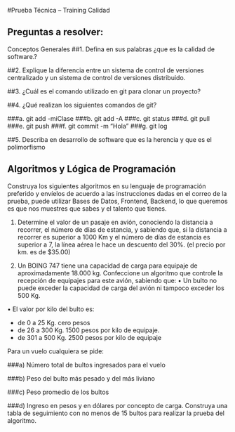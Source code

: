 #Prueba Técnica – Training Calidad 


Preguntas a resolver: 
 --
 Conceptos Generales
##1. Defina en sus palabras   ¿que es la calidad de software.?



##2. Explique la diferencia entre un sistema de control de versiones centralizado y un sistema de control de versiones distribuido.


##3. ¿Cuál es el comando utilizado en git para clonar un proyecto?

##4. ¿Qué realizan los siguientes comandos de git?

###a. git add -miClase 
###b. git add -A
###c. git status
###d. git pull
###e. git push
###f. git commit -m “Hola”
###g. git log

##5. Describa en desarrollo de software que es la herencia y que es el polimorfismo 


## Algoritmos y Lógica de Programación
Construya los siguientes algoritmos en su lenguaje de programación preferido y
envíelos de acuerdo a las instrucciones dadas en el correo de la prueba, puede
utilizar Bases de Datos, Frontend, Backend, lo que queremos es que nos muestres
que sabes y el talento que tienes.

1. Determine el valor de un pasaje en avión, conociendo la distancia a recorrer, el número de
días de estancia, y sabiendo que, si la distancia a recorrer es superior a 1000 Km y el
número de días de estancia es superior a 7, la línea aérea le hace un descuento del 30%.
(el precio por km. es de $35.00) 


2. Un BOING 747 tiene una capacidad de carga para equipaje de aproximadamente 18.000
kg. Confeccione un algoritmo que controle la recepción de equipajes para este avión,
sabiendo que:
 • Un bulto no puede exceder la capacidad de carga del avión ni tampoco exceder los 500
Kg.

• El valor por kilo del bulto es:
 - de 0 a 25 Kg. cero pesos
 - de 26 a 300 Kg. 1500 pesos por kilo de equipaje.
 - de 301 a 500 Kg. 2500 pesos por kilo de equipaje
 
Para un vuelo cualquiera se pide:

###a) Número total de bultos ingresados para el vuelo

###b) Peso del bulto más pesado y del más liviano

###c) Peso promedio de los bultos

###d) Ingreso en pesos y en dólares por concepto de carga. Construya una tabla de seguimiento con no menos de 15 bultos para  realizar la prueba del algoritmo. 
